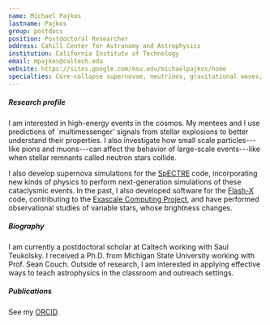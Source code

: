 ```yaml
---
name: Michael Pajkos 
lastname: Pajkos
group: postdocs
position: Postdoctoral Researcher
address: Cahill Center for Astronomy and Astrophysics
institution: California Institute of Technology
email: mpajkos@caltech.edu
website: https://sites.google.com/msu.edu/michaelpajkos/home
specialties: Core-collapse supernovae, neutrinos, gravitational waves, neutron star mergers, particle physics, high performance computing 
---
```


##### Research profile

I am interested in high-energy events in the cosmos.  My mentees and I use predictions of `multimessenger' signals from stellar explosions to better understand their properties.  I also investigate how small scale particles---like pions and muons---can affect the behavior of large-scale events---like when stellar remnants called neutron stars collide. 

I also develop supernova simulations for the 
[SpECTRE](https://github.com/sxs-collaboration/spectre) code, incorporating new kinds of physics to perform next-generation simulations of these cataclysmic events.  In the past, I also developed software for the [Flash-X](https://flash-x.org) code, contributing to the [Exascale Computing Project](https://www.exascaleproject.org/), and have performed observational studies of variable stars, whose brightness changes.

##### Biography

I am currently a postdoctoral scholar at Caltech working with Saul Teukolsky.  I received a Ph.D. from Michigan State University working with Prof. Sean Couch.  Outside of research, I am interested in applying effective ways to teach astrophysics in the classroom and outreach settings.

##### Publications

See my [ORCID](https://orcid.org/0000-0002-4983-4589).

